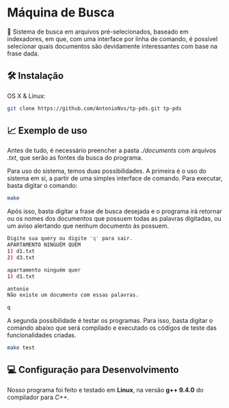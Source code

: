 # Máquina de Busca

📜 Sistema de busca em arquivos pré-selecionados, baseado em indexadores, em que, com uma interface por linha de comando, é possível selecionar quais documentos são devidamente interessantes com base na frase dada.

## 🛠 Instalação

OS X & Linux:

```sh
git clone https://github.com/AntonioNvs/tp-pds.git tp-pds
```

## 📈 Exemplo de uso

Antes de tudo, é necessário preencher a pasta *./documents* com arquivos *.txt*, que serão as fontes da busca do programa.

Para uso do sistema, temos duas possibilidades. A primeira é o uso do sistema em sí, a partir de uma simples interface de comando. Para executar, basta digitar o comando:

```sh
make
```

Após isso, basta digitar a frase de busca desejada e o programa irá retornar ou os nomes dos documentos que possuem todas as palavras digitadas, ou um aviso alertando que nenhum documento às possuem.

```sh
Digite sua query ou digite 'q' para sair.
APARTAMENTO NINGUÉM QUEM
1) d1.txt
2) d3.txt

apartamento ninguém quer
1) d1.txt

antonio
Não existe um documento com essas palavras.

q
```
A segunda possibilidade é testar os programas. Para isso, basta digitar o comando abaixo que será compilado e executado os códigos de teste das funcionalidades criadas.

```sh
make test
```

## 💻 Configuração para Desenvolvimento

Nosso programa foi feito e testado em **Linux**, na versão **g++ 9.4.0** do compilador para *C++*.
